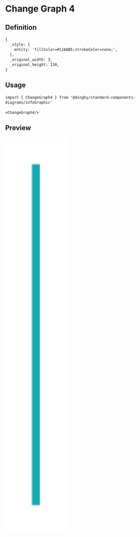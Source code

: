 # Change Graph 4

## Definition

```
{
  _style: { 
    entity: 'fillColor=#12AAB5;strokeColor=none;',
  },
  _original_width: 3,
  _original_height: 130,
}
```

## Usage

```
import { ChangeGraph4 } from '@dinghy/standard-components-diagrams/infoGraphic'

<ChangeGraph4/>
```

## Preview

<img src="./change-graph-4.png" width="200"/>
